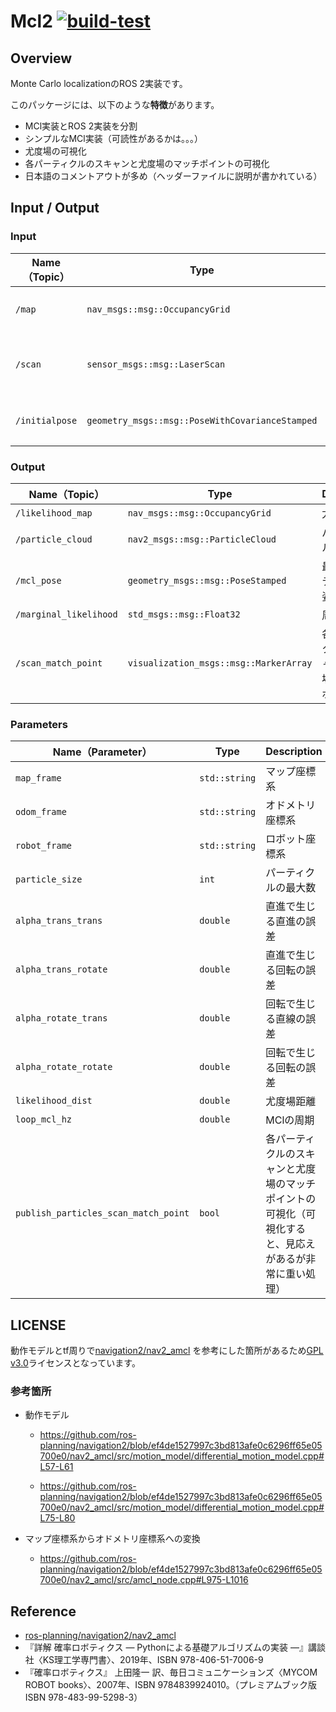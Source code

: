 # Mcl2 [![build-test](https://github.com/uhobeike/mcl2/actions/workflows/build-test.yaml/badge.svg)](https://github.com/uhobeike/mcl2/actions/workflows/build-test.yaml)

## Overview
Monte Carlo localizationのROS 2実装です。

このパッケージには、以下のような**特徴**があります。
* MCl実装とROS 2実装を分割
* シンプルなMCl実装（可読性があるかは。。。）
* 尤度場の可視化
* 各パーティクルのスキャンと尤度場のマッチポイントの可視化
* 日本語のコメントアウトが多め（ヘッダーファイルに説明が書かれている）

## Input / Output

### Input

| **Name（Topic）** | **Type**                                          | **Description**                             | 
| ------------- | --------------------------------------------- | --------------------------------------- | 
| `/map`          | `nav_msgs::msg::OccupancyGrid`                  | map_serverから受け取る2次元地図         | 
| `/scan`         | `sensor_msgs::msg::LaserScan`                   | ロボットから得られる2次元スキャンデータ | 
| `/initialpose`  | `geometry_msgs::msg::PoseWithCovarianceStamped` | 自己位置推定のための初期値              | 

### Output

| **Name（Topic）**        | **Type**                                 | **Description**                                      | 
| -------------------- | ------------------------------------ | ------------------------------------------------ | 
| `/likelihood_map`      | `nav_msgs::msg::OccupancyGrid`         | 尤度場                                           | 
| `/particle_cloud`      | `nav2_msgs::msg::ParticleCloud`        | パーティクル群                                   | 
| `/mcl_pose`            | `geometry_msgs::msg::PoseStamped`      | 最尤なパーティクルの姿勢                         | 
| `/marginal_likelihood` | `std_msgs::msg::Float32`               | 周辺尤度                                         | 
| `/scan_match_point`    | `visualization_msgs::msg::MarkerArray` | 各パーティクルのスキャンと尤度場のマッチポイント | 

### Parameters

| **Name（Parameter）**   | **Type**        | **Description**            | 
| ------------------- | ----------- | ---------------------- | 
| `map_frame`           | `std::string` | マップ座標系           | 
| `odom_frame`          | `std::string` | オドメトリ座標系       | 
| `robot_frame`         | `std::string` | ロボット座標系         | 
| `particle_size`       | `int`         | パーティクルの最大数   | 
| `alpha_trans_trans`   | `double`      | 直進で生じる直進の誤差 | 
| `alpha_trans_rotate`  | `double`      | 直進で生じる回転の誤差 | 
| `alpha_rotate_trans`  | `double`      | 回転で生じる直線の誤差 | 
| `alpha_rotate_rotate` | `double`      | 回転で生じる回転の誤差 | 
| `likelihood_dist`     | `double`      | 尤度場距離             | 
| `loop_mcl_hz`         | `double`      | MClの周期              |
| `publish_particles_scan_match_point`         | `bool`        | 各パーティクルのスキャンと尤度場のマッチポイントの可視化（可視化すると、見応えがあるが非常に重い処理）              |

## LICENSE

動作モデルとtf周りで[navigation2/nav2_amcl](https://github.com/ros-planning/navigation2/tree/main/nav2_amcl)
を参考にした箇所があるため[GPL v3.0](./LICENSE)ライセンスとなっています。

### 参考箇所

* 動作モデル
  * https://github.com/ros-planning/navigation2/blob/ef4de1527997c3bd813afe0c6296ff65e05700e0/nav2_amcl/src/motion_model/differential_motion_model.cpp#L57-L61

  * https://github.com/ros-planning/navigation2/blob/ef4de1527997c3bd813afe0c6296ff65e05700e0/nav2_amcl/src/motion_model/differential_motion_model.cpp#L75-L80 

* マップ座標系からオドメトリ座標系への変換
  * https://github.com/ros-planning/navigation2/blob/ef4de1527997c3bd813afe0c6296ff65e05700e0/nav2_amcl/src/amcl_node.cpp#L975-L1016

## Reference

* [ros-planning/navigation2/nav2_amcl](https://github.com/ros-planning/navigation2/tree/main/nav2_amcl)
* 『詳解 確率ロボティクス ― Pythonによる基礎アルゴリズムの実装 ―』講談社〈KS理工学専門書〉、2019年、ISBN 978-406-51-7006-9
* 『確率ロボティクス』 上田隆一 訳、毎日コミュニケーションズ〈MYCOM ROBOT books〉、2007年、ISBN 9784839924010。（プレミアムブック版 ISBN 978-483-99-5298-3）